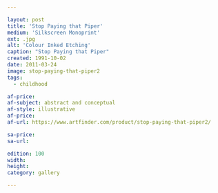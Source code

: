 ```yaml
---

layout: post
title: 'Stop Paying that Piper'
medium: 'Silkscreen Monoprint'
ext: .jpg
alt: 'Colour Inked Etching'
caption: "Stop Paying that Piper"
created: 1991-10-02
date: 2011-03-24
image: stop-paying-that-piper2
tags:
  - childhood

af-price:
af-subject: abstract and conceptual
af-style: illustrative
af-price:
af-url: https://www.artfinder.com/product/stop-paying-that-piper2/

sa-price:
sa-url:

edition: 100
width:
height:
category: gallery

---
```


